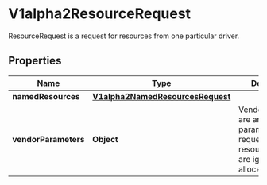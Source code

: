 

# V1alpha2ResourceRequest

ResourceRequest is a request for resources from one particular driver.

## Properties

| Name | Type | Description | Notes |
|------------ | ------------- | ------------- | -------------|
|**namedResources** | [**V1alpha2NamedResourcesRequest**](V1alpha2NamedResourcesRequest.md) |  |  [optional] |
|**vendorParameters** | **Object** | VendorParameters are arbitrary setup parameters for the requested resource. They are ignored while allocating a claim. |  [optional] |



